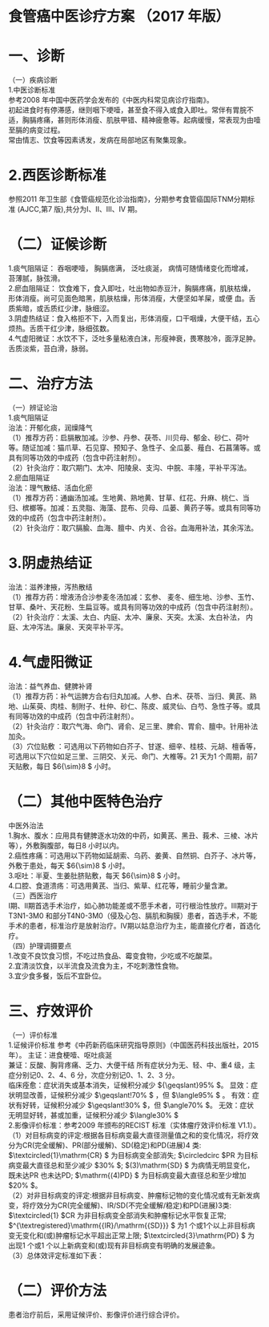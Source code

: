 # 食管癌中医诊疗方案 （2017 年版）  
# 一、诊断  
（一）疾病诊断  
1.中医诊断标准  
参考2008 年中国中医药学会发布的《中医内科常见病诊疗指南》。  
初起进食时有停滞感，继则咽下哽噎，甚至食不得入或食入即吐。常伴有胃脘不适，胸膈疼痛，甚则形体消瘦、肌肤甲错、精神疲惫等。起病缓慢，常表现为由噎至膈的病变过程。  
常由情志、饮食等因素诱发，发病在局部地区有聚集现象。  
# 2.西医诊断标准  
参照2011 年卫生部《食管癌规范化诊治指南》，分期参考食管癌国际TNM分期标准 (AJCC,第7 版),共分为I、II、III、IV 期。  
# （二）证候诊断  
1.痰气阻隔证： 吞咽哽噎， 胸膈痞满， 泛吐痰涎， 病情可随情绪变化而增减， 苔薄腻，脉弦滑。  
2.瘀血阻隔证： 饮食难下，食入即吐，吐出物如赤豆汁，胸膈疼痛，肌肤枯燥，形体消瘦。尚可见面色暗黑，肌肤枯燥，形体消瘦，大便坚如羊屎，或便 血。舌质紫暗，或舌质红少津，脉细涩。  
3.阴虚热结证：食入格拒不下，入而复出，形体消瘦，口干咽燥，大便干结，五心烦热。舌质干红少津，脉细弦数。  
4.气虚阳微证：水饮不下，泛吐多量粘液白沫，形瘦神衰，畏寒肢冷，面浮足肿。舌质淡紫，苔白滑，脉弱。  
# 二、治疗方法  
（一）辨证论治  
1.痰气阻隔证  
治法：开郁化痰，润燥降气  
（1）推荐方药：启膈散加减。沙参、丹参、茯苓、川贝母、郁金、砂仁、荷叶等。随证加减：猫爪草、石见穿、预知子、急性子、全瓜蒌、薤白、石菖蒲等。或具有同等功效的中成药（包含中药注射剂）。  
（2）针灸治疗：取穴期门、太冲、阳陵泉、支沟、中脘、丰隆，平补平泻法。  
2.瘀血阻隔证  
治法：理气散结、活血化瘀  
（1）推荐方药：通幽汤加减。生地黄、熟地黄、甘草、红花、升麻、桃仁、当归、槟榔等。加减：五灵脂、海藻、昆布、贝母、瓜蒌、黄药子等。或具有同等功效的中成药（包含中药注射剂）。  
（2）针灸治疗：取穴膈腧、血海、膻中、内关、合谷。血海用补法，其余泻法。  
# 3.阴虚热结证  
治法：滋养津掖，泻热散结  
（1）推荐方药：增液汤合沙参麦冬汤加减：玄参、 麦冬、细生地、沙参、玉竹、甘草、桑叶、天花粉、生扁豆等。或具有同等功效的中成药（包含中药注射剂）。  
（2）针灸治疗：太溪、太白、内庭、太冲、廉泉、天突。太溪、太白补法， 内庭、太冲泻法。廉泉、天突平补平泻。  
# 4.气虚阳微证  
治法：益气养血、健脾补肾  
（1）推荐方药：补气运脾方合右归丸加减。人参、白术、茯苓、当归、黄芪、熟地、山茱萸、肉桂、制附子、杜仲、砂仁、陈皮、威灵仙、白芍、急性子等。或具有同等功效的中成药（包含中药注射剂）。  
（2）针灸治疗：取穴气海、命门、肾俞、足三里、脾俞、胃俞、膻中。针用补法加灸。  
（3）穴位贴敷 ：可选用以下药物如白芥子、甘遂、细辛、桂枝、元胡、檀香等，可选用以下穴位如足三里、三阴交、关元、命门、大椎等。21 天为1 个周期，前7 天贴敷，每日 $6{\sim}8 $ 小时。  
# （二）其他中医特色治疗  
中医外治法  
1.胸水、腹水：应用具有健脾逐水功效的中药，如黄芪、黑丑、莪术、三棱、冰片等），外敷胸腹部，每日8 小时以内。  
2.癌性疼痛：可选用以下药物如延胡索、乌药、姜黄、自然铜、白芥子、冰片等，外敷于患处，每天 $6{\sim}8 $ 小时。  
3.呕吐：半夏、生姜肚脐贴敷，每天 $6{\sim}8 $ 小时。  
4.口腔、食道溃疡：可选用黄芪、当归、紫草、红花等，睡前少量含漱。  
（三）西医治疗  
Ⅰ期、Ⅱ期首选手术治疗，如心肺功能差或不愿手术者，可行根治性放疗。Ⅲ期对于T3N1-3M0 和部分T4N0-3M0（侵及心包、膈肌和胸膜）患者，首选手术，不能手术的患者，标准治疗是放射治疗。Ⅳ期以姑息治疗为主，能直接化疗者，首选化疗。  
（四）护理调摄要点  
1.改变不良饮食习惯，不吃过热食品、霉变食物，少吃或不吃酸菜。  
2.宜清淡饮食，以半流食及流食为主，不吃刺激性食物。  
3.宜少食多餐，饭后不宜卧位。  
# 三、疗效评价  
（一）评价标准  
1.证候评价标准 参考《中药新药临床研究指导原则》（中国医药科技出版社，2015 年）。 主证：进食梗噎、呕吐痰涎  
兼证：反酸、胸背疼痛、乏力、大便干结 
所有症状分为无、轻、中、重4 级，主症分别记0、2、4、6 分，次症分别记0、1、2、3 分。  
临床痊愈：症状消失或基本消失，证候积分减少 ${\geqslant}95\% $。 显效：症状明显改善，证候积分减少 $\geqslant\!70\% $ ，但 $\langle95\% $ 。  有效：症状有好转，证候积分减少 $\geqslant\!30\% $，但 $\angle70\% $。 无效：症状无明显好转，甚或加重，证候积分减少 $\langle30\% $  
2.影像评价标准：参考2009 年颁布的RECIST 标准（实体瘤疗效评价标准 V1.1）。  
（1）对目标病变的评定:根据各目标病变最大直径测量值之和的变化情况，将疗效分为CR(完全缓解)、PR(部分缓解)、SD(稳定)和PD(进展)4 类: $\textcircled{1}\mathrm{CR} $ 为目标病变全部消失; $\circledcirc $PR 为目标病变最大直径总和至少减少 $30\% $; $(3)\mathrm{SD} $ 为病情无明显变化，既未达PR 也未达PD; $\mathrm{(4)PD} $ 为目标病变最大直径总和至少增加 $20\% $。  
（2）对非目标病变的评定:根据非目标病变、肿瘤标记物的变化情况或有无新发病变，将疗效分为CR(完全缓解)、IR/SD(不完全缓解/稳定)和PD(进展)3类: $\textcircled{1} $CR 为非目标病变全部消失和肿瘤标记水平恢复正常; $^{\textregistered}\mathrm{{IR}/\mathrm{{SD}}} $ 为1 个或1个以上非目标病变无变化和(或)肿瘤标记水平超出正常上限; $\textcircled{3}\mathrm{PD} $ 为出现1 个或1 个以上新病变和(或)现有非目标病变有明确的发展迹象。  
（3）总体效评定标准如下表： 
# （二）评价方法  
患者治疗前后，采用证候评价、影像评价进行综合评价。  